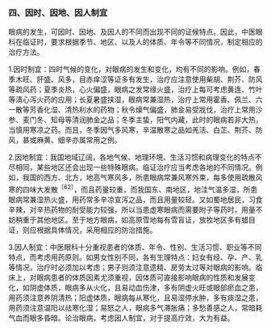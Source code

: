 ### 四、因时、因地、因人制宜

眼病的发生，可因时、因地、及因人的不同而出现不同的证候特点。因此，中医眼科在临证时，要求根据季节、地区、以及人的体质、年令等不同情况，制定相应的治疗方法。

1.因时制宜：四时气候的变化，对眼病的发生和变化，均有不同的影响。例如，春季木旺、肝盛、风多，目赤痒涩等证多有发生，治疗应注意使用柴胡、荆芥、防风等疏风药；夏季炎热，心火偏盛，眼病之发常缘火盛，治疗上每可考虑黄连、竹叶等淸心泻火药的应用；长夏暑盛挟湿，眼病常兼湿热，治疗上常用霍香、佩兰、六一散等芳香化湿、清热利水的药物；秋令燥气偏盛，肺金易受戕伐，治疗上常用沙参、麦门冬、知母等清润肺金之品；冬季主蛰，阳气内藏，此时的眼病若非大热，当慎用寒凉之药。而且，冬季因气多风寒，辛温散寒之品如羌活、白芷、荆芥、防风，甚或麻黄、细辛亦属常用之例。

2.因地制宜：我国地域辽阔，各地气候、地理环境、生活习惯和病理变化的特点不尽相同，某些地区还会出现一些特殊眼病。临证治疗应当考虑各地的不同情况。例如，我国的西方、北方，地高气寒风多，所患眼病常兼风寒外束，每多使用疏散风寒的四味大发散<sup>〔62〕</sup>，而且药量较重，而我国东、南地区，地洼气温多湿，所患眼病常兼湿热火盛，用药常多辛凉宣泻之品，而且用量较轻。又如蜀地居民，习食辛辣，对辛热药物的耐受能力较强，所以当患虚寒眼病而需要附子等药时，用量不妨稍重于其他地区。至于地方眼病，如高原雪地每有雪盲证，放牧地区多有蜡目证，则应根据具体情况，采用相应的防治措施。

3.因人制宜：中医眼科十分重视患者的体质、年令、性别、生活习惯、职业等不同特点，而考虑用药原则。如男女性别不同，各有生理特点：妇女有经、孕、产、乳等情况，治疗时必须加以考虑；男子则须注意遗精、房劳太过等对眼病的影响。临床上，对眼病患者的体质因素尤须重视，因体质可直接影响眼病的性质和发展变化，如阴虚体质，眼病多从火化，且易动血伤津，多有阴虚火旺或眼部瘀血之患，用药须注意养阴清热；阳虚体质，眼病每从寒化，且易湿停水肿，多有痰湿之患，用药须注意温阳以祛寒化湿；易怒之人，眼病多气滞胀痛；多愁善感之人，常暗耗气血而眼多昏暗。论治眼病，考虑因人制宜，对于提高疗效，大为有益。
